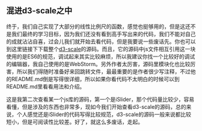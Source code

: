 ## 混进d3-scale之中

终于，我们自己实现了大部分的线性比例尺的函数，感觉也挺够用的，但是这还不是我们最终的学习目标，因为我们还没有看到高手写出来的代码，我们不能对自己的成就沾沾自喜，过会儿我们就开始去看代码，但是我要说一些废话先。你也可以到这里链接下下载整个[d3-scale](https://github.com/d3/d3-scale)的源码。而且，它的源码中js文件相互引用这一块使用的是ES6的规范，调试起来其实比较麻烦，所以我建议你找一个比较好的调试的编辑器，我自己使用的是WebStorm。另外作者太厉害，源码里模块化也比较厉害，所以我们得随时准备好来回跳转文件，最最重要的是作者很少写注释，不过他的README.md倒是写得很详细，所以如果你看代码不太明白的时候可以到README.md里看看用法和介绍。

这是我第二次查看某一个js库的源码，第一个是iSlider，那个代码量比较少，容易看懂，但是涉及的东西也非常多，现如今我们开始查看d3-scale的源码，总的来说，个人感觉还是iSlider的代码写得比较规范，d3-scale的源码一般来说都比较短小，但是可阅读性比较差。好了，就这么多废话，走起。